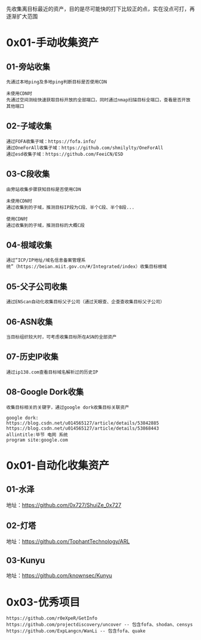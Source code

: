 先收集离目标最近的资产，目的是尽可能快的打下比较正的点，实在没点可打，再逐渐扩大范围



# 0x01-手动收集资产

## 01-旁站收集
```
先通过本地ping及多地ping判断目标是否使用CDN

未使用CDN时
先通过空间测绘快速获取目标开放的全部端口，同时通过nmap扫描目标全端口，查看是否开放其他端口
```
## 02-子域收集
```
通过FOFA收集子域：https://fofa.info/
通过OneForAll收集子域：https://github.com/shmilylty/OneForAll
通过esd收集子域：https://github.com/FeeiCN/ESD
```
## 03-C段收集
```
由旁站收集步骤获知目标是否使用CDN

未使用CDN时
通过收集到的子域，推测目标IP段为C段、半个C段、半个B段...

使用CDN时
通过收集到的子域，推测目标的大概C段
```
## 04-根域收集
```
通过“ICP/IP地址/域名信息备案管理系统”（https://beian.miit.gov.cn/#/Integrated/index）收集目标根域
```
## 05-父子公司收集
```
通过ENScan自动化收集目标父子公司（通过天眼查、企查查收集目标父子公司）
```
## 06-ASN收集
```
当目标组织较大时，可考虑收集目标所在ASN的全部资产
```
## 07-历史IP收集
```
通过ip138.com查看目标域名解析过的历史IP
```
## 08-Google Dork收集
```
收集目标相关的关键字，通过google dork收集目标关联资产

google dork:
https://blog.csdn.net/u014565127/article/details/53842885
https://blog.csdn.net/u014565127/article/details/53868443
allintitle:毕节 电网 系统
program site:google.com
```



# 0x01-自动化收集资产

## 01-水泽
地址：https://github.com/0x727/ShuiZe_0x727

## 02-灯塔
地址：https://github.com/TophantTechnology/ARL

## 03-Kunyu
地址：https://github.com/knownsec/Kunyu



# 0x03-优秀项目
```
https://github.com/r0eXpeR/GetInfo
https://github.com/projectdiscovery/uncover -- 包含fofa、shodan、censys
https://github.com/ExpLangcn/WanLi -- 包含fofa、quake
```